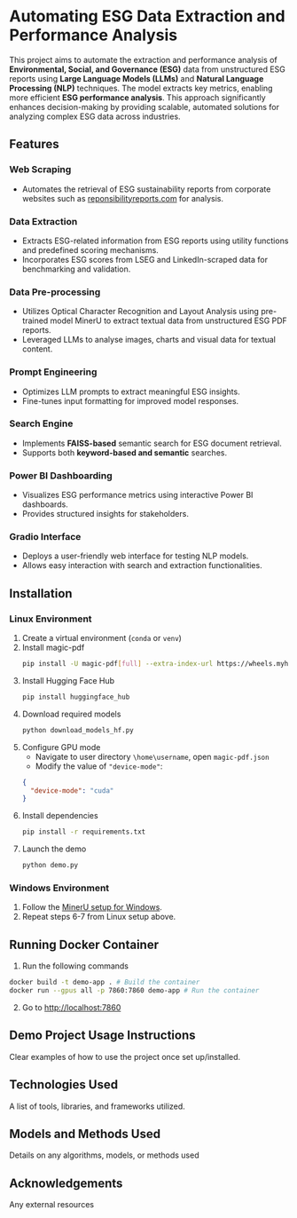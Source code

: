 # Automating ESG Data Extraction and Performance Analysis

This project aims to automate the extraction and performance analysis of **Environmental, Social, and Governance (ESG)** data from unstructured ESG reports using **Large Language Models (LLMs)** and **Natural Language Processing (NLP)** techniques. The model extracts key metrics, enabling more efficient **ESG performance analysis**. This approach significantly enhances decision-making by providing scalable, automated solutions for analyzing complex ESG data across industries.

## Features

### Web Scraping
- Automates the retrieval of ESG sustainability reports from corporate websites such as [reponsibilityreports.com](https://www.responsibilityreports.com/) for analysis.
### Data Extraction
- Extracts ESG-related information from ESG reports using utility functions and predefined scoring mechanisms.
- Incorporates ESG scores from LSEG and LinkedIn-scraped data for benchmarking and validation.
### Data Pre-processing
- Utilizes Optical Character Recognition and Layout Analysis using pre-trained model MinerU to extract textual data from unstructured ESG PDF reports.
- Leveraged LLMs to analyse images, charts and visual data for textual content.
### Prompt Engineering
- Optimizes LLM prompts to extract meaningful ESG insights.
- Fine-tunes input formatting for improved model responses.
### Search Engine
- Implements **FAISS-based** semantic search for ESG document retrieval.
- Supports both **keyword-based and semantic** searches.
### Power BI Dashboarding
- Visualizes ESG performance metrics using interactive Power BI dashboards.
- Provides structured insights for stakeholders.
### Gradio Interface
- Deploys a user-friendly web interface for testing NLP models.
- Allows easy interaction with search and extraction functionalities.

## Installation
### Linux Environment
1. Create a virtual environment (`conda` or `venv`)
2. Install magic-pdf
   ```bash
   pip install -U magic-pdf[full] --extra-index-url https://wheels.myhloli.com
   ```
3. Install Hugging Face Hub
   ```bash
   pip install huggingface_hub
   ```
4. Download required models
   ```bash
   python download_models_hf.py
   ```
5. Configure GPU mode
   - Navigate to user directory `\home\username`, open `magic-pdf.json`
   - Modify the value of `"device-mode"`:
    ```json
    {
      "device-mode": "cuda"
    }
    ```
6. Install dependencies
   ```bash
   pip install -r requirements.txt
   ```
8. Launch the demo
   ```bash
   python demo.py
   ```

### Windows Environment
1. Follow the [MinerU setup for Windows](https://github.com/opendatalab/MinerU/blob/master/docs/README_Windows_CUDA_Acceleration_en_US.md).
2. Repeat steps 6-7 from Linux setup above.

## Running Docker Container
1. Run the following commands
```bash
docker build -t demo-app . # Build the container
docker run --gpus all -p 7860:7860 demo-app # Run the container
```
2. Go to [http://localhost:7860](http://localhost:7860)

## Demo Project Usage Instructions
Clear examples of how to use the project once set up/installed.
## Technologies Used
A list of tools, libraries, and frameworks utilized.
## Models and Methods Used
Details on any algorithms, models, or methods used
## Acknowledgements
Any external resources
